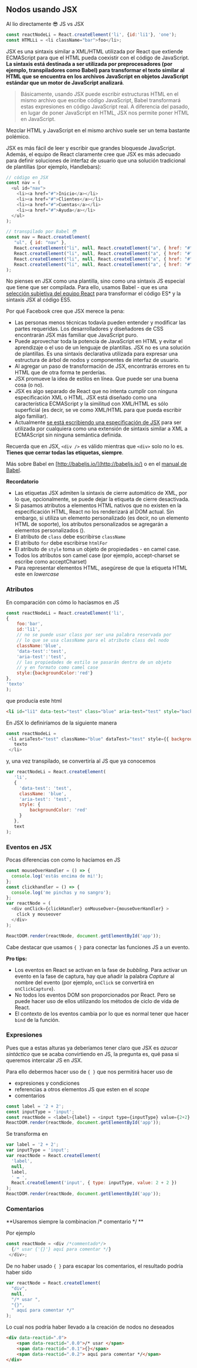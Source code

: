 ## Nodos usando JSX

Al lio directamente 😎 JS vs JSX
```js
const reactNodeLi = React.createElement('li', {id:'li1'}, 'one');
const HTMLLi = <li className="bar">foo</li>;
```

JSX es una sintaxis similar a XML/HTML utilizada por React que extiende ECMAScript para que el HTML pueda coexistir con el código de JavaScript. **La sintaxis está destinada a ser utilizada por preprocesadores (por ejemplo, transpiladores como Babel) para transformar el texto similar al HTML que se encuentra en los archivos JavaScript en objetos JavaScript estándar que un motor de JavaScript analizará**.


> Básicamente, usando JSX puede escribir estructuras HTML en el mismo archivo que escribe código JavaScript, Babel transformará estas expresiones en código JavaScript real. A diferencia del pasado, en lugar de poner JavaScript en HTML, JSX nos permite poner HTML en JavaScript.

Mezclar HTML y JavaScript en el mismo archivo suele ser un tema bastante polémico.

JSX es más fácil de leer y escribir  que grandes bloquesde  JavaScript. Además, el equipo de React claramente cree que JSX es más adecuado para definir soluciones de interfaz de usuario que una solución tradicional de plantillas (por ejemplo, Handlebars):

```js
// código en JSX
const nav = (
  <ul id="nav">
    <li><a href="#">Inicio</a></li>
    <li><a href="#">Clientes</a></li>
    <li><a href="#">Cuentas</a></li>
    <li><a href="#">Ayuda</a></li>
  </ul>
);

// transpilado por Babel 😳
const nav = React.createElement(
   "ul", { id: "nav" },
   React.createElement("li", null, React.createElement("a", { href: "#" }, "Inicio")),
   React.createElement("li", null, React.createElement("a", { href: "#" }, "Clientes")),
   React.createElement("li", null, React.createElement("a", { href: "#" }, "Cuentas")),
   React.createElement("li", null, React.createElement("a", { href: "#" }, "Ayuda"))
);
```

No pienses en JSX como una plantilla, sino como una sintaxis JS especial que tiene que ser compilada. Para ello, usamos Babel - que es una [selección subjetiva del equipo React](https://facebook.github.io/react/blog/2015/09/10/react-v0.14-rc1.html#compiler-optimizations) para transformar el código ES\* y la sintaxis JSX al código ES5.

Por qué Facebook cree que JSX merece la pena:
* Las personas menos técnicas todavía pueden entender y modificar las partes requeridas. Los desarrolladores y diseñadores de CSS encontrarán JSX más familiar que JavaScript puro. 
* Puede aprovechar toda la potencia de JavaScript en HTML y evitar el aprendizaje o el uso de un lenguaje de plantillas. JSX no es una solución de plantillas. Es una sintaxis declarativa utilizada para expresar una estructura de árbol de nodos y componentes de interfaz de usuario.
* Al agregar un paso de transformación de JSX, encontrarás errores en tu HTML que de otra forma te perderías.
* JSX promueve la idea de estilos en línea. Que puede ser una buena cosa (o no).
* JSX es algo separado de React que no intenta cumplir con ninguna especificación XML o HTML. JSX está diseñado como una característica ECMAScript y la similitud con XML/HTML es sólo superficial (es decir, se ve como XML/HTML para que pueda escribir algo familiar). 
* Actualmente [se está escribiendo una especificación de JSX](https://facebook.github.io/jsx/) para ser utilizada por cualquiera como una extensión de sintaxis similar a XML a ECMAScript sin ninguna semántica definida.

Recuerda que en JSX, `<div />` es válido mientras que `<div>` solo no lo es. **Tienes que cerrar todas las etiquetas, siempre**.

Más sobre Babel en [http://babeljs.io/](http://babeljs.io/) o en el [manual de Babel](https://github.com/thejameskyle/babel-handbook/blob/master/translations/en/user-handbook.md).

**Recordatorio**

* Las etiquetas JSX admiten la sintaxis de cierre automático de XML, por lo que, opcionalmente, se puede dejar la etiqueta de cierre desactivada.
* Si pasamos atributos a elementos HTML nativos que no existen en la especificación HTML, React no los renderizará al DOM actual. Sin embargo, si utiliza un elemento personalizado (es decir, no un elemento HTML de soporte), los atributos personalizados se agregarán a elementos personalizados (<drago-component custom-attribute = "foo" />).
* El atributo de `class` debe escribirse `className`
* El atributo `for` debe escribirse `htmlFor`
* El atributo de `style` toma un objeto de propiedades - en camel case.
* Todos los atributos son camel case (por ejemplo, accept-charset se escribe como acceptCharset)
* Para representar elementos HTML, asegúrese de que la etiqueta HTML este en _lowercase_

### Atributos

En comparación con cómo lo hacíasmos en JS

```js
const reactNodeLi = React.createElement('li',
{
    foo:'bar',
    id:'li1',
    // no se puede usar class por ser una palabra reservada por
    // lo que se usa className para el atributo class del nodo
    className:'blue',
    'data-test':'test',
    'aria-test':'test',
    // las propiedades de estilo se pasarán dentro de un objeto
    // y en formato como camel case
    style:{backgroundColor:'red'}
},
'texto'
);
```
que producía este html
 
 ```html
 <li id="li1" data-test="test" class="blue" aria-test="test" style="background-color:red;" data-reactid=".0">texto</li>
 ```
 
 En JSX lo definiríamos de la siguiente manera
 
 ```js
const reactNodeLi = 
  <li ariaTest="test" className="blue" dataTest="test" style={{ backgroundColor: 'red' }}>
    texto
  </li>
 ```
 
 y, una vez transpilado, se convertiría al JS que ya conocemos
 
 ```js
 var reactNodeLi = React.createElement(
    'li',
    { 
      'data-test': 'test',
      className: 'blue',
      'aria-test': 'test',
      style: {
          backgroundColor: 'red'
      }
    },
    text
);
```

### Eventos en JSX

Pocas diferencias con como lo hacíamos en JS

```js
const mouseOverHandler = () => {
  console.log('estás encima de mi!');
};
const clickhandler = () => {
  console.log('me pinchas y no sangro');
};
var reactNode = (
  <div onClick={clickHandler} onMouseOver={mouseOverHandler} >
    click y mouseover
  </div>
);

ReactDOM.render(reactNode, document.getElementById('app'));
```

Cabe destacar que usamos `{ }` para conectar las funciones JS a un evento.

**Pro tips:**

* Los eventos en React se activan en la fase de _bubbling_. Para activar un evento en la fase de captura, hay que añadir la palabra _Capture_ al nombre del evento (por ejemplo, `onClick` se convertirá en `onClickCapture`).
* No todos los eventos DOM son proporcionados por React. Pero se puede hacer uso de ellos utilizando los métodos de ciclo de vida de React.
* El contexto de los eventos cambia por lo que es normal tener que hacer `bind` de la función.

### Expresiones

Pues que a estas alturas ya deberíamos tener claro que JSX es _azucar sintáctico_ que se acaba convirtiendo en JS, la pregunta es, qué pasa si queremos intercalar JS en JSX.

Para ello debermos hacer uso de `{ }` que nos permitirá hacer uso de

* expresiones y condiciones
* referencias a otros elementos JS que esten en el _scope_
* comentarios 

```js
const label = '2 + 2';
const inputType = 'input';
const reactNode = <label>{label} = <input type={inputType} value={2+2} /></label>;
ReactDOM.render(reactNode, document.getElementById('app'));
```

Se transforma en 

```js
var label = '2 + 2';
var inputType = 'input';
var reactNode = React.createElement(
  'label',
  null,
  label,
  ' = ',
  React.createElement('input', { type: inputType, value: 2 + 2 })
);
ReactDOM.render(reactNode, document.getElementById('app'));
```

### Comentarios

**Usaremos siempre la combinacion /\* comentario \*/ **

Por ejemplo
```js
const reactNode = <div /*commentado*/>
  {/* usar {'{}'} aquí para comentar */}
 </div>;
```

De no haber usado `{ }` para escapar los comentarios, el resultado podría haber sido 

```js
var reactNode = React.createElement(
  "div",
  null,
  "/* usar ",
  "{}",
  " aquí para comentar */"
);
```

Lo cual nos podría haber llevado a la creación de nodos no deseados
```html
<div data-reactid=".0">
    <span data-reactid=".0.0">/* usar </span>
    <span data-reactid=".0.1">{}</span>
    <span data-reactid=".0.2"> aquí para comentar */</span>
</div>
```


